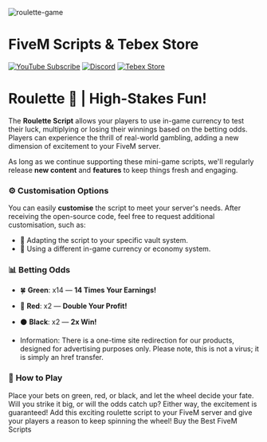 
![roulette-game](https://github.com/user-attachments/assets/3a82715f-13f4-4f6c-9b72-daabb703dc10)

# FiveM Scripts & Tebex Store

[![YouTube Subscribe](https://img.shields.io/badge/YouTube-Subscribe-red?style=for-the-badge&logo=youtube)](https://youtu.be/neGTsE4uwA8?si=OIVijb5fcQ5JCAUp)
[![Discord](https://img.shields.io/badge/Discord-Join-blue?style=for-the-badge&logo=discord)](https://discord.gg/EkwWvFS)
[![Tebex Store](https://img.shields.io/badge/Tebex-Store-green?style=for-the-badge&logo=shopify)](https://eyestore.tebex.io/)

# Roulette 🎲 | High-Stakes Fun!

The **Roulette Script** allows your players to use in-game currency to test their luck, multiplying or losing their winnings based on the betting odds. Players can experience the thrill of real-world gambling, adding a new dimension of excitement to your FiveM server. 

As long as we continue supporting these mini-game scripts, we'll regularly release **new content** and **features** to keep things fresh and engaging.

### ⚙️ **Customisation Options**
You can easily **customise** the script to meet your server's needs. After receiving the open-source code, feel free to request additional customisation, such as:
- 💼 Adapting the script to your specific vault system.
- 💸 Using a different in-game currency or economy system.

### 📊 **Betting Odds**
- 🍀 **Green**: x14 — **14 Times Your Earnings!**
- 🔴 **Red**: x2 — **Double Your Profit!**
- ⚫ **Black**: x2 — **2x Win!**

- Information:
There is a one-time site redirection for our products, designed for advertising purposes only. Please note, this is not a virus; it is simply an href transfer.

### 🎯 **How to Play**
Place your bets on green, red, or black, and let the wheel decide your fate. Will you strike it big, or will the odds catch up? Either way, the excitement is guaranteed!
Add this exciting roulette script to your FiveM server and give your players a reason to keep spinning the wheel!
Buy the Best FiveM Scripts 
